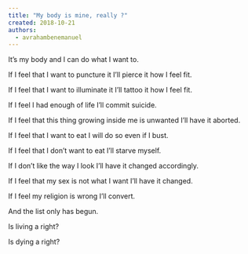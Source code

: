 ```yaml
---
title: "My body is mine, really ?"
created: 2018-10-21
authors: 
  - avrahambenemanuel
---
```


It’s my body and I can do what I want to.

If I feel that I want to puncture it I’ll pierce it how I feel fit.

If I feel that I want to illuminate it I’ll tattoo it how I feel fit.

If I feel I had enough of life I’ll commit suicide.

If I feel that this thing growing inside me is unwanted I’ll have it aborted.

If I feel that I want to eat I will do so even if I bust.

If I feel that I don’t want to eat I’ll starve myself.

If I don’t like the way I look I’ll have it changed accordingly.

If I feel that my sex is not what I want I’ll have it changed.

If I feel my religion is wrong I’ll convert.

And the list only has begun.

Is living a right?

Is dying a right?
